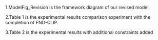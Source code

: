 1.ModelFig_Revision is the framework diagram of our revised model.

2.Table 1 is the experimental results comparison experiment with the completion of FND-CLIP.

3.Table 2 is the experimental results with additional constraints added
